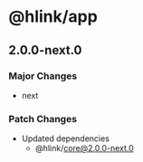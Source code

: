 # @hlink/app

## 2.0.0-next.0

### Major Changes

- next

### Patch Changes

- Updated dependencies
  - @hlink/core@2.0.0-next.0
